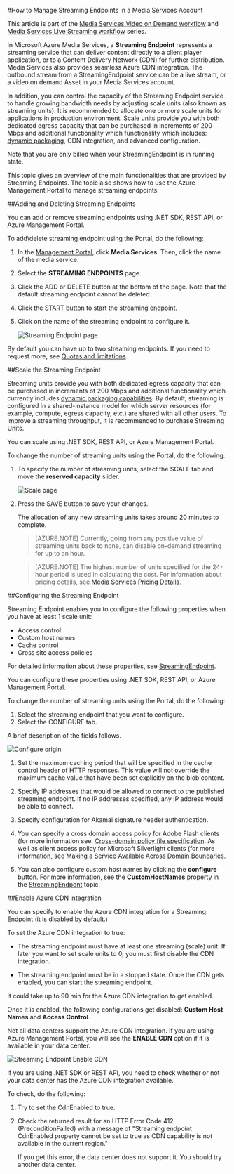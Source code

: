 <properties 
	pageTitle="How to Manage Streaming Endpoints in a Media Services Account" 
	description="This topic shows how to manage Streaming Endpoints using the Azure Management Portal." 
	services="media-services" 
	documentationCenter="" 
	authors="Juliako" 
	writer="juliako" 
	manager="dwrede" 
	editor=""/>

<tags 
	ms.service="media-services" 
	ms.workload="media" 
	ms.tgt_pltfrm="na" 
	ms.devlang="na" 
	ms.topic="article" 
	ms.date="03/10/2015" 
	ms.author="juliako"/>


#<a id="managemediaservicesorigins"></a>How to Manage Streaming Endpoints in a Media Services Account

This article is part of the [Media Services Video on Demand workflow](media-services-video-on-demand-workflow.md) and [Media Services Live Streaming workflow](media-services-live-streaming-workflow.md) series.  


In Microsoft Azure Media Services, a **Streaming Endpoint** represents a streaming service that can deliver content directly to a client player application, or to a Content Delivery Network (CDN) for further distribution. Media Services also provides seamless Azure CDN integration. The outbound stream from a StreamingEndpoint service can be a live stream, or a video on demand Asset in your Media Services account.  

In addition, you can control the capacity of the Streaming Endpoint service to handle growing bandwidth needs by adjusting scale units (also known as streaming units). It is recommended to allocate one or more scale units for applications in production environment. Scale units provide you with both dedicated egress capacity that can be purchased in increments of 200 Mbps and additional functionality which functionality which includes: [dynamic packaging](https://msdn.microsoft.com/library/azure/jj889436.aspx), CDN integration, and advanced configuration.

Note that you are only billed when your StreamingEndpoint is in running state. 

This topic gives an overview of the main functionalities that are provided by Streaming Endpoints. The topic also shows how to use the Azure Management Portal to manage streaming endpoints.


##Adding and Deleting Streaming Endpoints 

You can add or remove streaming endpoints using .NET SDK, REST API, or Azure Management Portal.

To add\delete streaming endpoint using the Portal, do the following:

1. In the [Management Portal](https://manage.windowsazure.com/), click **Media Services**. Then, click the name of the media service.
2. Select the **STREAMING ENDPOINTS** page. 
3. Click the ADD or DELETE button at the bottom of the page. Note that the default streaming endpoint cannot be deleted. 
4. Click the START button to start the streaming endpoint. 
5. Click on the name of the streaming endpoint to configure it.   

	![Streaming Endpoint page][streaming-endpoint]


By default you can have up to two streaming endpoints. If you need to request more, see [Quotas and limitations](media-services-quotas-and-limitations/).

##<a id="scale_streaming_endpoints"></a>Scale the Streaming Endpoint

Streaming units provide you with both dedicated egress capacity that can be purchased in increments of 200 Mbps and  additional functionality which currently includes [dynamic packaging capabilities](http://go.microsoft.com/fwlink/?LinkId=276874). By default, streaming is configured in a shared-instance model for which server resources (for example, compute, egress capacity, etc.) are shared with all other users. To improve a streaming throughput, it is recommended to purchase Streaming Units. 

You can scale using .NET SDK, REST API, or Azure Management Portal.

To change the number of streaming units using the Portal, do the following:

1. To specify the number of streaming units, select the SCALE tab and move the **reserved capacity** slider.

	![Scale page](./media/media-services-how-to-scale/media-services-origin-scale.png)

4. Press the SAVE button to save your changes.

	The allocation of any new streaming units takes around 20 minutes to complete. 

	 
	>[AZURE.NOTE] Currently, going from any positive value of streaming units back to none, can disable on-demand streaming for up to an hour.

	>[AZURE.NOTE] The highest number of units specified for the 24-hour period is used in calculating the cost. For information about pricing details, see [Media Services Pricing Details](http://go.microsoft.com/fwlink/?LinkId=275107).
	
##<a id="configure_streaming_endpoints"></a>Configuring the Streaming Endpoint

Streaming Endpoint enables you to configure the following properties when you have at least 1 scale unit: 

- Access control
- Custom host names
- Cache control
- Cross site access policies

For detailed information about these properties, see [StreamingEndpoint](https://msdn.microsoft.com/library/azure/dn783468.aspx).

You can configure these properties using .NET SDK, REST API, or Azure Management Portal.

To change the number of streaming units using the Portal, do the following:

1. Select the streaming endpoint that you want to configure.
1. Select the CONFIGURE tab.
  
A brief description of the fields follows.

![Configure origin][configure-origin]
  

1. Set the maximum caching period that will be specified in the cache control header of HTTP responses. This value will not override the maximum cache value that have been set explicitly on the blob content.

2. Specify IP addresses that would be allowed to connect to the published streaming endpoint. If no IP addresses specified, any IP address would be able to connect.

3. Specify configuration for Akamai signature header authentication.

4. You can specify a cross domain access policy for Adobe Flash clients (for more information see, [Cross-domain policy file specification](http://www.adobe.com/devnet/articles/crossdomain_policy_file_spec.html). As well as client access policy for Microsoft Silverlight clients (for more information, see [Making a Service Available Across Domain Boundaries](https://msdn.microsoft.com/library/cc197955(v=vs.95).aspx).  

5. You can also configure custom host names by clicking the **configure** button. For more information, see the **CustomHostNames** property in the [StreamingEndpont](https://msdn.microsoft.com/library/dn783468.aspx) topic.  


##<a id="enable_cdn"></a>Enable Azure CDN integration

You can specify to enable the Azure CDN integration for a Streaming Endpoint (it is disabled by default.)

To set the Azure CDN integration to true:

- The streaming endpoint must have at least one streaming (scale) unit. If later you want to set scale units to 0, you must first disable the CDN integration. 

- The streaming endpoint must be in a stopped state. Once the CDN gets enabled, you can start the streaming endpoint. 

It could take up to 90 min for the Azure CDN integration to get enabled.   

Once it is enabled, the following configurations get disabled: **Custom Host Names** and **Access Control**.

Not all data centers support the Azure CDN integration. If you are using Azure Management Portal, you will see the **ENABLE CDN** option if it is available in your data center. 

![Streaming Endpoint Enable CDN][streaming-endpoint-enable-cdn]

If you are using .NET SDK or REST API, you need to check whether or not your data center has the Azure CDN integration available. 

To check, do the following:

1. Try to set the CdnEnabled to true.
1. Check the returned result for an HTTP Error Code 412 (PreconditionFailed) with a message of  "Streaming endpoint CdnEnabled property cannot be set to true as CDN capability is not available in the current region." 

	If you get this error, the data center does not support it. You should try another data center.


[streaming-endpoint-enable-cdn]: ./media/media-services-manage-origins/media-services-origins-enable-cdn.png
[streaming-endpoint]: ./media/media-services-manage-origins/media-services-origins-page.png
[configure-origin]: ./media/media-services-manage-origins/media-services-origins-configure.png
[configure-origin-configure-custom-host-names]: ./media/media-services-manage-origins/media-services-configure-custom-host-names.png
